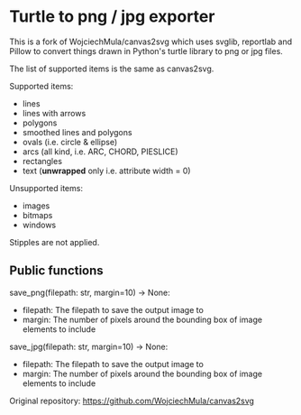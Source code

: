 Turtle to png / jpg exporter
========================================================================

This is a fork of WojciechMula/canvas2svg which uses svglib, reportlab and
Pillow to convert things drawn in Python's turtle library to png or jpg files.

The list of supported items is the same as canvas2svg.

Supported items:

* lines
* lines with arrows
* polygons
* smoothed lines and polygons
* ovals (i.e. circle & ellipse)
* arcs (all kind, i.e. ARC, CHORD, PIESLICE)
* rectangles
* text (**unwrapped** only i.e. attribute width = 0)

Unsupported items:

* images
* bitmaps
* windows

Stipples are not applied.


Public functions
------------------------------------------------------------------------

save_png(filepath: str, margin=10) -> None:

* filepath: The filepath to save the output image to
* margin: The number of pixels around the bounding box of image elements to include


save_jpg(filepath: str, margin=10) -> None:

* filepath: The filepath to save the output image to
* margin: The number of pixels around the bounding box of image elements to include

Original repository: https://github.com/WojciechMula/canvas2svg
